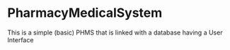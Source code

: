 # PharmacyMedicalSystem
This is a simple (basic) PHMS that is linked with a database having a User Interface
